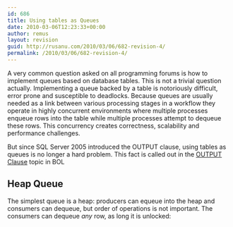 ```yaml
---
id: 686
title: Using tables as Queues
date: 2010-03-06T12:23:33+00:00
author: remus
layout: revision
guid: http://rusanu.com/2010/03/06/682-revision-4/
permalink: /2010/03/06/682-revision-4/
---
```

A very common question asked on all programming forums is how to implement queues based on database tables. This is not a trivial question actually. Implementing a queue backed by a table is notoriously difficult, error prone and susceptible to deadlocks. Because queues are usually needed as a link between various processing stages in a workflow they operate in highly concurrent environments where multiple processes enqueue rows into the table while multiple processes attempt to dequeue these rows. This concurrency creates correctness, scalability and performance challenges.

But since SQL Server 2005 introduced the OUTPUT clause, using tables as queues is no longer a hard problem. This fact is called out in the <a href="http://msdn.microsoft.com/en-us/library/ms177564.aspx" target="_blank">OUTPUT Clause<a /> topic in BOL</p> 

<h2>
  Heap Queue
</h2>

<p>
  The simplest queue is a heap: producers can equeue into the heap and consumers can dequeue, but order of operations is not important. The consumers can dequeue <i>any</i> row, as long it is unlocked:
</p>